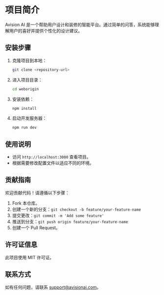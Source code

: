 # 项目简介

Avision AI 是一个帮助用户设计和装修的智能平台。通过简单的问答，系统能够理解用户的喜好并提供个性化的设计建议。

## 安装步骤

1. 克隆项目到本地：
   ```bash
   git clone <repository-url>
   ```
2. 进入项目目录：
   ```bash
   cd weborigin
   ```
3. 安装依赖：
   ```bash
   npm install
   ```
4. 启动开发服务器：
   ```bash
   npm run dev
   ```

## 使用说明

- 访问 `http://localhost:3000` 查看项目。
- 根据需要修改配置文件以适应不同的环境。

## 贡献指南

欢迎贡献代码！请遵循以下步骤：

1. Fork 本仓库。
2. 创建一个新的分支：`git checkout -b feature/your-feature-name`
3. 提交更改：`git commit -m 'Add some feature'`
4. 推送到分支：`git push origin feature/your-feature-name`
5. 创建一个 Pull Request。

## 许可证信息

此项目使用 MIT 许可证。

## 联系方式

如有任何问题，请联系 support@avisionai.com。
